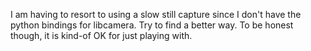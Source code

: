 I am having to resort to using a slow still capture since I don't have the python bindings for libcamera.  Try to find a better way.  To be honest though, it is kind-of OK for just playing with.